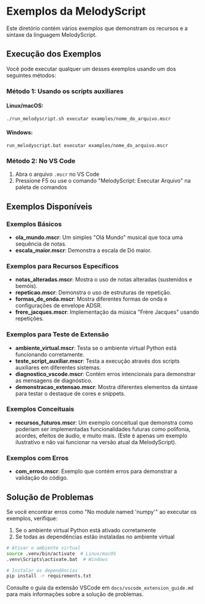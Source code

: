 # Exemplos da MelodyScript

Este diretório contém vários exemplos que demonstram os recursos e a sintaxe da linguagem MelodyScript.

## Execução dos Exemplos

Você pode executar qualquer um desses exemplos usando um dos seguintes métodos:

### Método 1: Usando os scripts auxiliares

#### Linux/macOS:
```bash
./run_melodyscript.sh executar examples/nome_do_arquivo.mscr
```

#### Windows:
```batch
run_melodyscript.bat executar examples/nome_do_arquivo.mscr
```

### Método 2: No VS Code

1. Abra o arquivo `.mscr` no VS Code
2. Pressione F5 ou use o comando "MelodyScript: Executar Arquivo" na paleta de comandos

## Exemplos Disponíveis

### Exemplos Básicos
- **ola_mundo.mscr**: Um simples "Olá Mundo" musical que toca uma sequência de notas.
- **escala_maior.mscr**: Demonstra a escala de Dó maior.

### Exemplos para Recursos Específicos
- **notas_alteradas.mscr**: Mostra o uso de notas alteradas (sustenidos e bemóis).
- **repeticao.mscr**: Demonstra o uso de estruturas de repetição.
- **formas_de_onda.mscr**: Mostra diferentes formas de onda e configurações de envelope ADSR.
- **frere_jacques.mscr**: Implementação da música "Frère Jacques" usando repetições.

### Exemplos para Teste de Extensão
- **ambiente_virtual.mscr**: Testa se o ambiente virtual Python está funcionando corretamente.
- **teste_script_auxiliar.mscr**: Testa a execução através dos scripts auxiliares em diferentes sistemas.
- **diagnostico_vscode.mscr**: Contém erros intencionais para demonstrar as mensagens de diagnóstico.
- **demonstracao_extensao.mscr**: Mostra diferentes elementos da sintaxe para testar o destaque de cores e snippets.

### Exemplos Conceituais
- **recursos_futuros.mscr**: Um exemplo conceitual que demonstra como poderiam ser implementadas funcionalidades futuras como polifonia, acordes, efeitos de áudio, e muito mais. (Este é apenas um exemplo ilustrativo e não vai funcionar na versão atual da MelodyScript).

### Exemplos com Erros
- **com_erros.mscr**: Exemplo que contém erros para demonstrar a validação do código.

## Solução de Problemas

Se você encontrar erros como "No module named 'numpy'" ao executar os exemplos, verifique:

1. Se o ambiente virtual Python está ativado corretamente
2. Se todas as dependências estão instaladas no ambiente virtual

```bash
# Ativar o ambiente virtual
source .venv/bin/activate  # Linux/macOS
.venv\Scripts\activate.bat  # Windows

# Instalar as dependências
pip install -r requirements.txt
```

Consulte o guia da extensão VSCode em `docs/vscode_extension_guide.md` para mais informações sobre a solução de problemas. 